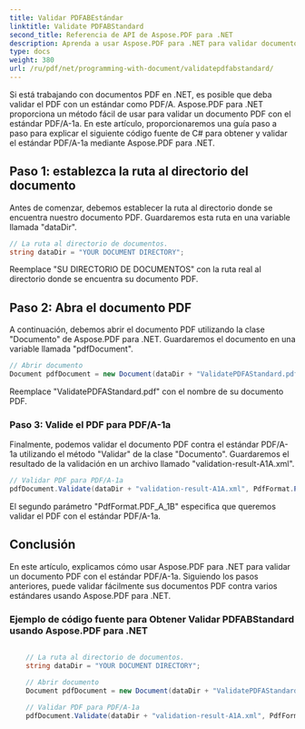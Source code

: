```yaml
---
title: Validar PDFABEstándar
linktitle: Validate PDFABStandard
second_title: Referencia de API de Aspose.PDF para .NET
description: Aprenda a usar Aspose.PDF para .NET para validar documentos PDF con PDFABStandard con nuestra guía paso a paso y código de ejemplo.
type: docs
weight: 380
url: /ru/pdf/net/programming-with-document/validatepdfabstandard/
---
```

Si está trabajando con documentos PDF en .NET, es posible que deba validar el PDF con un estándar como PDF/A. Aspose.PDF para .NET proporciona un método fácil de usar para validar un documento PDF con el estándar PDF/A-1a. En este artículo, proporcionaremos una guía paso a paso para explicar el siguiente código fuente de C# para obtener y validar el estándar PDF/A-1a mediante Aspose.PDF para .NET.

## Paso 1: establezca la ruta al directorio del documento

Antes de comenzar, debemos establecer la ruta al directorio donde se encuentra nuestro documento PDF. Guardaremos esta ruta en una variable llamada "dataDir".

```csharp
// La ruta al directorio de documentos.
string dataDir = "YOUR DOCUMENT DIRECTORY";
```

Reemplace "SU DIRECTORIO DE DOCUMENTOS" con la ruta real al directorio donde se encuentra su documento PDF.

## Paso 2: Abra el documento PDF

A continuación, debemos abrir el documento PDF utilizando la clase "Documento" de Aspose.PDF para .NET. Guardaremos el documento en una variable llamada "pdfDocument".

```csharp
// Abrir documento
Document pdfDocument = new Document(dataDir + "ValidatePDFAStandard.pdf");
```

Reemplace "ValidatePDFAStandard.pdf" con el nombre de su documento PDF.

### Paso 3: Valide el PDF para PDF/A-1a

Finalmente, podemos validar el documento PDF contra el estándar PDF/A-1a utilizando el método "Validar" de la clase "Documento". Guardaremos el resultado de la validación en un archivo llamado "validation-result-A1A.xml".

```csharp
// Validar PDF para PDF/A-1a
pdfDocument.Validate(dataDir + "validation-result-A1A.xml", PdfFormat.PDF_A_1B);
```

El segundo parámetro "PdfFormat.PDF_A_1B" especifica que queremos validar el PDF con el estándar PDF/A-1a.

## Conclusión

En este artículo, explicamos cómo usar Aspose.PDF para .NET para validar un documento PDF con el estándar PDF/A-1a. Siguiendo los pasos anteriores, puede validar fácilmente sus documentos PDF contra varios estándares usando Aspose.PDF para .NET.

### Ejemplo de código fuente para Obtener Validar PDFABStandard usando Aspose.PDF para .NET

```csharp

	// La ruta al directorio de documentos.
	string dataDir = "YOUR DOCUMENT DIRECTORY";

	// Abrir documento
	Document pdfDocument = new Document(dataDir + "ValidatePDFAStandard.pdf");

	// Validar PDF para PDF/A-1a
	pdfDocument.Validate(dataDir + "validation-result-A1A.xml", PdfFormat.PDF_A_1B);
	
```
